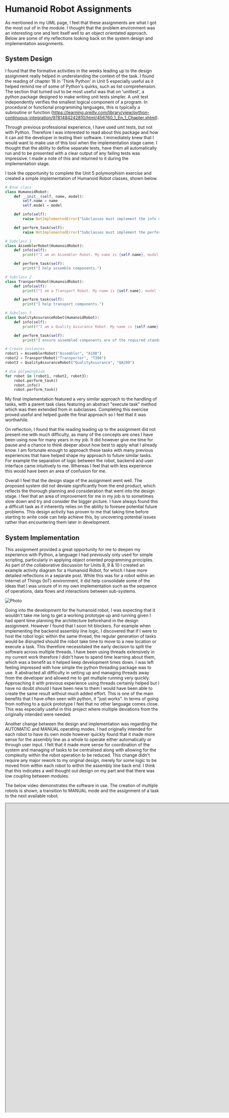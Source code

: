 # Humanoid Robot Assignments

As mentioned in my UML page, I feel that these assignments are what I got the most out of in the module. I thought that the problem environment was an interesting one and lent itself well to an object orientated approach. Below are some of my reflections looking back on the system design and implementation assignments.

## System Design
I found that the formative activities in the weeks leading up to the design assignment really helped in understanding the context of the task. I found the reading of chapter 18 in 'Think Python' in Unit 5 especially useful as it helped remind me of some of Python's quirks, such as list comprehension. The section that turned out to be most useful was that on 'unittest', a python package designed to make writing unit tests simpler. A unit test independently verifies the smallest logical component of a program. In procedural or functional programming languages, this is typically a subroutine or function (https://learning.oreilly.com/library/view/python-continuous-integration/9781484242810/html/456760_1_En_1_Chapter.xhtml).

Through previous professional experience, I have used unit tests, but not with Python. Therefore I was interested to read about this package and how it can aid the developer in testing their software. I immediately knew that I would want to make use of this tool when the implementation stage came. I thought that the ability to define separate tests, have them all automatically run and to be presented with a clear output of any failing tests was impressive. I made a note of this and returned to it during the implementation stage.

I took the opportunity to complete the Unit 5 polymorphism exercise and created a simple implementation of Humanoid Robot classes, shown below.

```python
# Base class
class HumanoidRobot:
    def __init__(self, name, model):
        self.name = name
        self.model = model

    def info(self):
        raise NotImplementedError("Subclasses must implement the info method")

    def perform_task(self):
        raise NotImplementedError("Subclasses must implement the perform_task method")

# Subclass 1
class AssemblerRobot(HumanoidRobot):
    def info(self):
        print(f"I am an Assembler Robot. My name is {self.name}, model {self.model}.")

    def perform_task(self):
        print("I help assemble components.")

# Subclass 2
class TransportRobot(HumanoidRobot):
    def info(self):
        print(f"I am a Transport Robot. My name is {self.name}, model {self.model}.")

    def perform_task(self):
        print("I help transport components.")

# Subclass 3
class QualityAssuranceRobot(HumanoidRobot):
    def info(self):
        print(f"I am a Quality Assurance Robot. My name is {self.name}, model {self.model}.")

    def perform_task(self):
        print("I ensure assembled components are of the required standard.")

# Create instances
robot1 = AssemblerRobot("Assembler", "A100")
robot2 = TransportRobot("Transporter", "T300")
robot3 = QualityAssuranceRobot("QualityAssurance", "QA200")

# Use polymorphism
for robot in (robot1, robot2, robot3):
    robot.perform_task()
    robot.info()
    robot.perform_task()
```

My final implementation featured a very similar approach to the handling of tasks, with a parent task class featuring an abstract "execute task" method which was then extended from in subclasses. Completing this exercise proved useful and helped guide the final approach so I feel that it was worthwhile.

On reflection, I found that the reading leading up to the assignment did not present me with much difficulty, as many of the concepts are ones I have been using now for many years in my job. It did however give me time for pause and a chance to think deeper about how best to apply what I already know. I am fortunate enough to approach these tasks with many previous experiences that have helped shape my approach to future similar tasks. For example the separation of logic between the robot, backend and user interface came intuitively to me. Whereas I feel that with less experience this would have been an area of confusion for me.

Overall I feel that the design stage of the assignment went well. The proposed system did not deviate significantly from the end product, which reflects the thorough planning and consideration that went into the design stage. I feel that an area of improvement for me in my job is to sometimes slow down and try and consider the bigger picture. I have always found this a difficult task as it inherently relies on the ability to foresee potential future problems. This design activity has proven to me that taking time before starting to write code can help achieve this, by uncovering potential issues rather than encountering them later in development.

## System Implementation
This assignment provided a great opportunity for me to deepen my experience with Python, a language I had previously only used for simple scripting, particularly in applying object oriented programming principles. As part of the collaborative discussion for Units 8, 9 & 10 I created an example activity diagram for a Humanoid Robot, for which I have more detailed reflections in a separate post. While this was for a robot within an Internet of Things (IoT) environment, it did help consolidate some of the ideas that I was unsure of in my own implementation such as the sequence of operations, data flows and interactions between sub-systems. 

![Photo](./media/activity_diagram/iot.png "Activity diagram for an IoT robot")

Going into the development for the humanoid robot, I was expecting that it wouldn't take me long to get a working prototype up and running given I had spent time planning the architecture beforehand in the design assignment. However I found that I soon hit blockers. For example when implementing the backend assembly line logic, I discovered that if I were to host the robot logic within the same thread, the regular generation of tasks would be disrupted should the robot take time to move to a new location or execute a task. This therefore necessitated the early decision to split the software across multiple threads. I have been using threads extensively in my current work therefore I didn't have to spend time learning about them, which was a benefit as it helped keep development times down. I was left feeling impressed with how simple the python threading package was to use. It abstracted all difficulty in setting up and managing threads away from the developer and allowed me to get multiple running very quickly. Approaching it with previous experience using threads certainly helped but I have no doubt should I have been new to them I would have been able to create the same result without much added effort. This is one of the main benefits that I have often seen with python, it "just works". In terms of going from nothing to a quick prototype I feel that no other language comes close. This was especially useful in this project where multiple deviations from the originally intended were needed.

Another change between the design and implementation was regarding the AUTOMATIC and MANUAL operating modes. I had originally intended for each robot to have its own mode however quickly found that it made more sense for the assembly line as a whole to operate either automatically or through user input. I felt that it made more sense for coordination of the system and managing of tasks to be centralised along with allowing for the complexity within the robot operation to be reduced. This change didn't require any major rework to my original design, merely for some logic to be moved from within each robot to within the assembly line back end. I think that this indicates a well thought out design on my part and that there was low coupling between modules.

The below video demonstrates the software in use. The creation of multiple robots is shown, a transition to MANUAL mode and the assignment of a task to the next available robot.

<iframe width="1856" height="1008" src="https://youtube.com/embed/xrob7s5PbCA" title="YouTube video player"></iframe>
